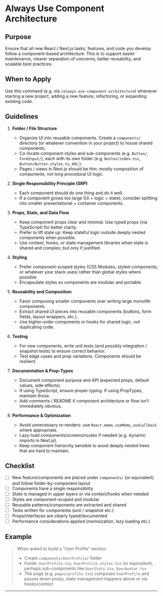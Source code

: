 # Always Use Component Architecture

## Purpose

Ensure that all new React / Next.js tasks, features, and code you develop follow a component-based architecture. This is to support easier maintenance, clearer separation of concerns, better reusability, and scalable best practices.

## When to Apply

Use this command (e.g. via `/always-use-component-architecture`) whenever starting a new project, adding a new feature, refactoring, or expanding existing code.

## Guidelines

1. **Folder / File Structure**

   - Organize UI into reusable components. Create a `components/` directory (or whatever convention in your project) to house shared components.
   - Co-locate component styles and sub-components (e.g. `Button/`, `FormInput/`), each with its own folder (e.g. `Button/index.tsx`, `Button/Button.styles.ts`, etc.).
   - Pages / views in Next.js should be thin: mostly composition of components, not long procedural UI logic.

2. **Single Responsibility Principle (SRP)**

   - Each component should do one thing and do it well.
   - If a component grows too large (UI + logic + state), consider splitting into smaller presentational + container components.

3. **Props, State, and Data Flow**

   - Keep component props clear and minimal. Use typed props (via TypeScript) for better clarity.
   - Prefer to lift state up. Keep stateful logic outside deeply nested components when possible.
   - Use context, hooks, or state management libraries when state is shared and complex; but only if justified.

4. **Styling**

   - Prefer component-scoped styles (CSS Modules, styled-components, or whatever your stack uses) rather than global styles where possible.
   - Encapsulate styles so components are modular and portable.

5. **Reusability and Composition**

   - Favor composing smaller components over writing large monolith components.
   - Extract shared UI pieces into reusable components (buttons, form fields, layout wrappers, etc.).
   - Use higher-order components or hooks for shared logic, not duplicating code.

6. **Testing**

   - For new components, write unit tests (and possibly integration / snapshot tests) to ensure correct behavior.
   - Test edge cases and prop variations. Components should be resilient.

7. **Documentation & Prop-Types**

   - Document component purpose and API (expected props, default values, side effects).
   - If using TypeScript, ensure proper typing. If using PropTypes, maintain those.
   - Add comments / README if component architecture or flow isn’t immediately obvious.

8. **Performance & Optimization**
   - Avoid unnecessary re-renders: use `React.memo`, `useMemo`, `useCallback` where appropriate.
   - Lazy-load components/screens/routes if needed (e.g. dynamic imports in Next.js).
   - Keep component hierarchy sensible to avoid deeply nested trees that are hard to maintain.

## Checklist

- [ ] New feature/components are placed under `components/` (or equivalent) and follow folder-by-component layout
- [ ] Components have a single responsibility
- [ ] State is managed in upper layers or via context/hooks when needed
- [ ] Styles are component–scoped and modular
- [ ] Reusable patterns/components are extracted and shared
- [ ] Tests written for components (unit / snapshot etc.)
- [ ] Props/interfaces are clearly typed/documented
- [ ] Performance considerations applied (memoization, lazy loading etc.)

## Example

> When asked to build a “User Profile” section:
>
> - Create `components/UserProfile/` folder
> - Inside: `UserProfile.tsx`, `UserProfile.styles.tsx` (or equivalent), perhaps sub-components like `UserStats.tsx`, `UserAvatar.tsx`
> - The page (e.g. `pages/profile.tsx`) composes `UserProfile` and passes down props, state management happens above or via hooks/context

---
